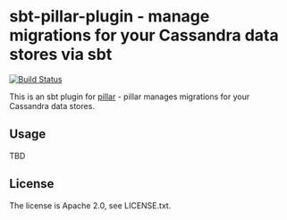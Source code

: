 # sbt-pillar-plugin - manage migrations for your Cassandra data stores via sbt

[![Build Status](https://travis-ci.org/inoio/sbt-pillar-plugin.png?branch=master)](https://travis-ci.org/inoio/sbt-pillar-plugin)

This is an sbt plugin for [pillar](https://github.com/comeara/pillar) - pillar manages migrations for your Cassandra data stores.

## Usage

TBD

## License

The license is Apache 2.0, see LICENSE.txt.
